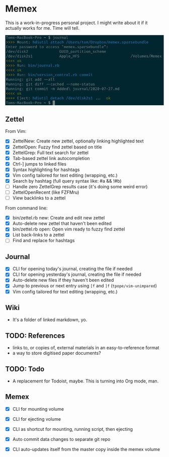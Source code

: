 Memex
=====

This is a work-in-progress personal project. I might write about it if it
actually works for me. Time will tell.

![Screenshot of this project running](doc/example.png)


Zettel
------

From Vim:

 - [X] ZettelNew: Create new zettel, optionally linking highlighted text
 - [X] ZettelOpen: Fuzzy find zettel based on title
 - [X] ZettelGrep: Full text search for zettel
 - [X] Tab-based zettel link autocompletion
 - [X] Ctrl-] jumps to linked files
 - [X] Syntax highlighting for hashtags
 - [X] Vim config tailored for text editing (wrapping, etc.)
 - [X] Search by hashtag (full query syntax like: #a && !#b)
 - [ ] Handle zero ZettelGrep results case (it's doing some weird error)
 - [ ] ZettelOpenRecent (like FZFMru)
 - [ ] View backlinks to a zettel

From command line:

 - [X] bin/zettel.rb new: Create and edit new zettel
 - [X] Auto-delete new zettel that haven't been edited
 - [X] bin/zettel.rb open: Open vim ready to fuzzy find zettel
 - [X] List back-links to a zettel
 - [ ] Find and replace for hashtags

Journal
-------

 - [X] CLI for opening today's journal, creating the file if needed
 - [X] CLI for opening yesterday's journal, creating the file if needed
 - [X] Auto-delete new files if they haven't been edited
 - [X] Jump to previous or next entry using `[f` and `]f` (`tpope/vim-unimpared`)
 - [X] Vim config tailored for text editing (wrapping, etc.)

Wiki
----

 - It's a folder of linked markdown, yo.

TODO: References
----------------

 - links to, or copies of, external materials in an easy-to-reference
   format
 - a way to store digitised paper documents?

TODO: Todo
----------

 - A replacement for Todoist, maybe. This is turning into Org mode, man.

Memex
-----

 - [X] CLI for mounting volume
 - [X] CLI for ejecting volume
 - [X] CLI as shortcut for mounting, running script, then ejecting
 - [X] Auto commit data changes to separate git repo
 - [X] CLI auto-updates itself from the master copy inside the memex volume

